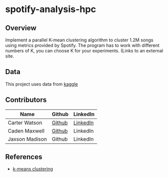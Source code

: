 # spotify-analysis-hpc

## Overview

Implement a parallel K-mean clustering algorithm to cluster 1.2M songs using metrics provided by Spotify. The program has to work with different numbers of K, you can choose K for your experiments.  (Links to an external site.

## Data

This project uses data from [kaggle](https://www.kaggle.com/datasets/rodolfofigueroa/spotify-12m-songs)  

## Contributors

| Name | Github | LinkedIn |
|---|---|---|
| Carter Watson  | [Github](https://www.github.com/cartwatson) | [LinkedIn](https://www.linkedin.com/in/cartwatson) |  
| Caden Maxwell  | [Github](https://github.com/caden-maxwell)  | LinkedIn |
| Jaxson Madison | Github | LinkedIn |

## References 

- [k-means clustering](http://reasonabledeviations.com/2019/10/02/k-means-in-cpp/)